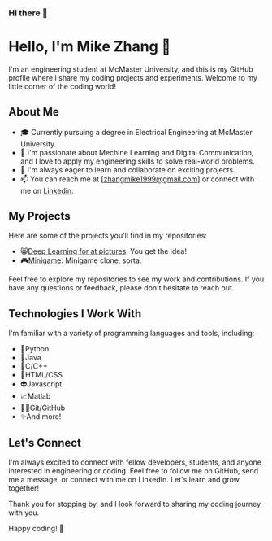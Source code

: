 ### Hi there 👋

# Hello, I'm Mike Zhang 👋

I'm an engineering student at McMaster University, and this is my GitHub profile where I share my coding projects and experiments. Welcome to my little corner of the coding world!

## About Me

- 🎓 Currently pursuing a degree in Electrical Engineering at McMaster University.
- 🌱 I'm passionate about Mechine Learning and Digital Communication, and I love to apply my engineering skills to solve real-world problems.
- 💼 I'm always eager to learn and collaborate on exciting projects.
- 📫 You can reach me at [zhangmike1999@gmail.com] or connect with me on [Linkedin](https://www.linkedin.com/in/yumingzhang1999?original_referer=https%3A%2F%2Fgithub.com%2F).

## My Projects

Here are some of the projects you'll find in my repositories:

- 😸[Deep Learning for at pictures](https://github.com/fistfulofyen/Deep_Learning_For_Cat_Pictures.git): You get the idea!
- 🎮[Minigame](https://github.com/fistfulofyen/MiniGames.git): Minigame clone, sorta.

Feel free to explore my repositories to see my work and contributions. If you have any questions or feedback, please don't hesitate to reach out.

## Technologies I Work With

I'm familiar with a variety of programming languages and tools, including:

- 🐍Python
- 🍵Java
- 🥲C/C++
- 🎨HTML/CSS
- 👽Javascript
- 📈Matlab
- 👨‍💻Git/GitHub
- ✨And more!

## Let's Connect

I'm always excited to connect with fellow developers, students, and anyone interested in engineering or coding. Feel free to follow me on GitHub, send me a message, or connect with me on LinkedIn. Let's learn and grow together!

Thank you for stopping by, and I look forward to sharing my coding journey with you.

Happy coding! 🚀
